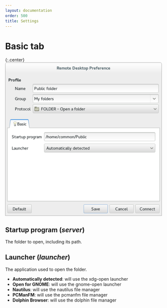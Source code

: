 ```yaml
---
layout: documentation
order: 500
title: Settings
---
```

# Basic tab

{:.center}
![Basic settings](/resources/remmina-plugin-folder/archive/latest/english/general.png)

## **Startup program** (*server*)

The folder to open, including its path.

## **Launcher** (*launcher*)

The application used to open the folder.

* **Automatically detected**: will use the xdg-open launcher
* **Open for GNOME**: will use the gnome-open launcher
* **Nautilus**: will use the nautilus file manager
* **PCManFM**: will use the pcmanfm file manager
* **Dolphin Browser**: will use the dolphin file manager
